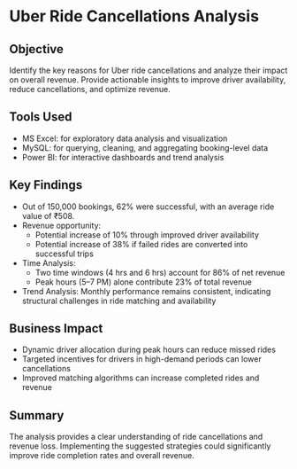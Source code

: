 
# Uber Ride Cancellations Analysis

## Objective
Identify the key reasons for Uber ride cancellations and analyze their impact on overall revenue. Provide actionable insights to improve driver availability, reduce cancellations, and optimize revenue.

## Tools Used
- MS Excel: for exploratory data analysis and visualization
- MySQL: for querying, cleaning, and aggregating booking-level data
- Power BI: for interactive dashboards and trend analysis

## Key Findings
- Out of 150,000 bookings, 62% were successful, with an average ride value of ₹508.
- Revenue opportunity:
  - Potential increase of 10% through improved driver availability
  - Potential increase of 38% if failed rides are converted into successful trips
- Time Analysis:
  - Two time windows (4 hrs and 6 hrs) account for 86% of net revenue
  - Peak hours (5–7 PM) alone contribute 23% of total revenue
- Trend Analysis: Monthly performance remains consistent, indicating structural challenges in ride matching and availability

## Business Impact
- Dynamic driver allocation during peak hours can reduce missed rides
- Targeted incentives for drivers in high-demand periods can lower cancellations
- Improved matching algorithms can increase completed rides and revenue

## Summary
The analysis provides a clear understanding of ride cancellations and revenue loss. Implementing the suggested strategies could significantly improve ride completion rates and overall revenue.

